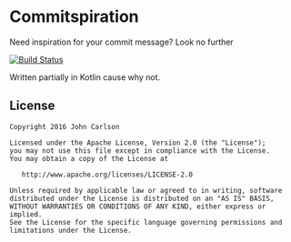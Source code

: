 # Commitspiration
Need inspiration for your commit message? Look no further

[![Build Status](https://travis-ci.org/Jawnnypoo/Commitspiration.svg?branch=master)](https://travis-ci.org/Jawnnypoo/Commitspiration)

Written partially in Kotlin cause why not.

License
--------

    Copyright 2016 John Carlson

    Licensed under the Apache License, Version 2.0 (the "License");
    you may not use this file except in compliance with the License.
    You may obtain a copy of the License at

       http://www.apache.org/licenses/LICENSE-2.0

    Unless required by applicable law or agreed to in writing, software
    distributed under the License is distributed on an "AS IS" BASIS,
    WITHOUT WARRANTIES OR CONDITIONS OF ANY KIND, either express or implied.
    See the License for the specific language governing permissions and
    limitations under the License.
